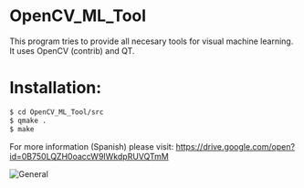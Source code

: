 # OpenCV_ML_Tool

This program tries to provide all necesary tools for visual machine learning. It uses OpenCV (contrib) and QT.

# Installation:
```sh
$ cd OpenCV_ML_Tool/src
$ qmake .
$ make
```

For more information (Spanish) please visit:
https://drive.google.com/open?id=0B750LQZH0oaccW9IWkdpRUVQTmM

![General ](https://github.com/IgnacioSRL/OpenCV_ML_Tool/blob/Bad_Coding/OpenCV_ML_Tool.png "OpenCV_ML_Tool example")
